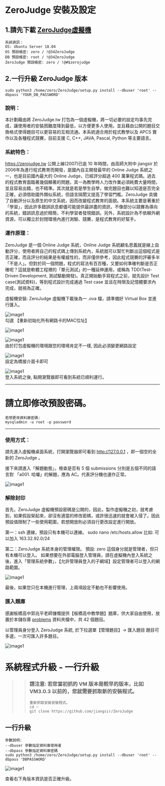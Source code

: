 # ZeroJudge 安裝及設定

## 1.請先下載  [ZeroJudge虛擬機](http://gg.gg/ZeroJudgeVM)
    系統資訊：
    OS: Ubuntu Server 18.04
    OS 預設帳密: zero / !@34ZeroJudge
    DB 預設帳密: root / !@34ZeroJudge
    ZeroJudge 預設帳密: zero / !@#$zerojudge

## 2.一行升級 ZeroJudge 版本
    sudo python3 /home/zero/ZeroJudge/setup.py install --dbuser 'root' --dbpass 'YOUR_DB_PASSWORD'


### 說明：

本計劃藉由將 ZeroJudge.tw 打包為一個虛擬機，將一切必要的設定均事先完成，讓使用者的安裝困難度降到最低，以方便更多人使用。並且藉由公開的題目交換格式使得題目可以更容易的互相流通。本系統適合用於程式教學以及 APCS 實作以及各種程式競賽，目前支援 C, C++, JAVA, Pascal, Python 等主要語言。

### 系統特色：
https://zerojudge.tw 公開上線(2007)已逾 10 年時間，由高師大附中 jiangsir 於2006年為進行程式教育而開發，是國內自主開發最早的 Online Judge 系統之一，也是目前國內最大的 Online Judge，已經評分超過 400 萬筆程式碼。過去的程式教育面臨著幾個顯著的問題，其一為教學時人力改作業必須耗費大量時間，並且容易出錯，也不精準。其次就是若是學生自學，做完題目也難以知道是否完全正確，必須借助國外類似系統，但語言隔閡又提高了學習門檻。ZeroJudge 具備了自動評分以及原生的中文系統，因而改變程式教育的面貌。本系統主要是著重於「學習」，因此許多錯誤訊息都儘可能提供最詳盡的資訊，不像部分以競賽為導向的系統，錯誤訊息過於精簡，不利學習者發現錯誤。另外，系統設計為不依賴外網資源，可以獨立於封閉環境內進行測驗、競賽，是程式教育的好幫手。

### 運作原理：
ZeroJudge 是一個 Online Judge 系統，Online Judge 系統顧名思義就是線上自動評分，使用者將自己的程式碼上傳到系統內，系統就可以幫忙判斷出這個程式是否正確，而且評分的結果是有權威性的，而非僅供參考，因此程式競賽的評審多半「不是人」。但對於同一個問題，程式的寫法有百百種，又要如何準確判斷是否正確呢？這就是軟體工程裡的「單元測試」的一種延伸運用，或稱為 TDD(Test-Driven Development, 測試驅動開發)。真正開始動手寫程式之前，就先設計 Test case(測試資料)，等到程式設計完成通過 Test case 並且在時限及記憶體要求內完成，就視為正確。


虛擬機安裝:
ZeroJudge 虛擬機下載後為一 .ova 檔，請準備好 Virtual Box 並進行匯入。

![image1](images/image1.PNG)<br>
勾選 【重新初始化所有網路卡的MAC位址】

![image1](images/image2.PNG)

![image1](images/image3.PNG)<br>
由於打包虛擬機的環境跟您的環境肯定不一樣, 因此必須變更網路設定

![image1](images/image4.PNG)<br>
設定為橋接介面卡即可

![image1](images/image5.PNG)<br>
登入系統之後, 點開瀏覽器即可看到系統已順利運行。


-------------------------------------------------
# 請立即修改預設密碼。

    若想更改資料庫密碼:
    mysqladmin -u root -p password

--------------------------------------------

### 使用方式：

請先進入虛擬機桌面系統，打開瀏覽器即可看到 http://127.0.0.1 ，即一個空的全新的 ZeroJudge 。

接下來請進入「解題動態」，檢查是否有 5 個 submissions 分別是五個不同的語言對 「a001. 哈囉」的解題，應為 AC。代表評分機也運作正常。

![image1](images/image7.PNG)



### 解除封印
首先，ZeroJudge 虛擬機預設密碼是公開的，因此，製作虛擬機之初，就考慮到，如果假設架起來，卻沒有適當的修改密碼，或許很迅速的就會被入侵了。因此預設值限制了一些使用範圍，若想開放則必須自行更改設定進行開放。

第一：ssh 連線，預設只有本機可以連線。
sudo nano /etc/hosts.allow
比如: 可以加入 163.32.92.0/24

第二：ZeroJudge 系統本身的管理權限。
預設: zero 這個身分就是管理者，但只有本機可以登入。
如果想要在外部電腦登入管理員，請在虛擬機內登入系統之後，進入「管理系統參數」，【允許管理員登入的子網域】設定管理者可以登入的網路範圍。

![image1](images/image6.PNG)<br>

最後，如果您只在本機進行管理，上兩項設定不動也不影響使用。

### 匯入題庫

感謝板橋高中郭兆平老師慷慨提供【板橋高中教學題】題庫，供大家自由使用，放置於本儲存庫 [problems](problems/) 資料夾檔中，共 42 個題目。

以管理員身分登入 ZeroJudge 系統, 於下拉選單【管理題目】-> 匯入題目 題目可多選，一次可匯入許多題目。

![image1](images/image8.PNG)


# 系統程式升級 - 一行升級

>> ### 請注意: 若您當初抓的 VM 版本是較早的版本，比如 VM3.0.3 以前的，您就需要抓取新的安裝程式。
>>
>>     重新抓取安裝安裝程式。
>>     cd ~
>>     git clone https://github.com/jiangsir/ZeroJudge
>>


## 一行升級

    參數說明:
    --dbuser 參數指定資料庫使用者
    --dbpass 參數指定資料庫密碼
    sudo python3 /home/zero/ZeroJudge/setup.py install --dbuser 'root' --dbpass 'DBPASSWORD'

![image1](images/image9.PNG)<br>

查看右下角版本資訊是否正確升級。
